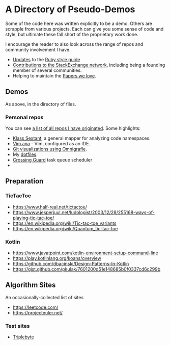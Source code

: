# A Directory of Pseudo-Demos

Some of the code here was written explicitly to be a demo.  Others are scrapple from various projects.  Each can give you some sense of code and style, but ultimate these fall short of the proprietary work done.

I encourage the reader to also look across the range of repos and community involvement I have.  

* [Updates](https://github.com/bbatsov/ruby-style-guide/pull/422) to the [Ruby style guide](https://github.com/bbatsov/ruby-style-guide/pull/421)
* [Contributions to the StackExchange network](http://stackexchange.com/users/97237/new-alexandria?tab=accounts), including being a founding member of several communities.
* Helping to maintain the [Papers we love](https://github.com/papers-we-love/papers-we-love/pull/308/files).

## Demos

As above, in the directory of files.

### Personal repos
You can see [a list of all repos I have originated](https://github.com/NewAlexandria?utf8=%E2%9C%93&tab=repositories&q=&type=source&language=).  Some highlights:

  * [Klass Sextant](https://github.com/NewAlexandria/klassextant), a general mapper for analyzing code namespaces.
  * [Vim.ana](https://github.com/NewAlexandria/vim.ana) - Vim, configured as an IDE.
  * [Git visualizations using Omnigrafle](https://github.com/NewAlexandria/grittle).
  * My [dotfiles](https://github.com/NewAlexandria/dotfiles).
  * [Crossing Guard](https://github.com/NewAlexandria/crossing_guard) task queue scheduler
  * 

## Preparation

### TicTacToe
* https://www.half-real.net/tictactoe/
* https://www.jesperjuul.net/ludologist/2003/12/28/255168-ways-of-playing-tic-tac-toe/
* https://en.wikipedia.org/wiki/Tic-tac-toe_variants
* https://en.wikipedia.org/wiki/Quantum_tic-tac-toe

### Kotlin 

* https://www.javatpoint.com/kotlin-environment-setup-command-line
* https://play.kotlinlang.org/koans/overview
* https://github.com/dbacinski/Design-Patterns-In-Kotlin
* https://gist.github.com/pkulak/7601200d51e148685b0f0337cd6c299b

## Algorithm Sites

An occasionally-collected list of sites

* https://leetcode.com/
* https://projecteuler.net/

### Test sites

* [Triplebyte](https://triplebyte.com/candidates/challenges/end)
